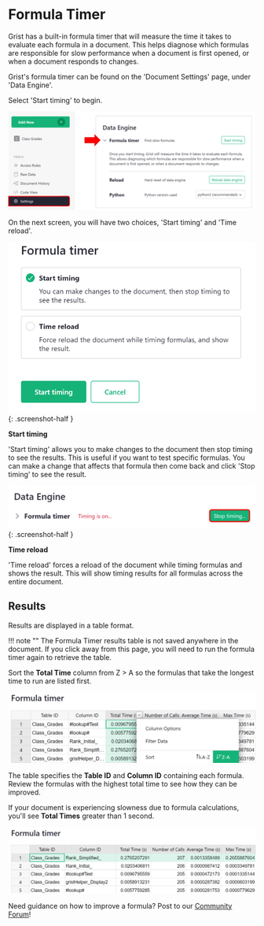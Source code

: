 Formula Timer
=========

Grist has a built-in formula timer that will measure the time it takes to evaluate each formula in a document. This helps diagnose which formulas are responsible for slow performance when a document is first opened, or when a document responds to changes.

Grist's formula timer can be found on the 'Document Settings' page, under 'Data Engine'.

Select 'Start timing' to begin.

<span class="screenshot-large">*![formula-timer-settings](images/formula-timer/formula-timer-settings.png)*</span>

On the next screen, you will have two choices, 'Start timing' and 'Time reload'.

<span class="screenshot-large">*![formula-timer-selection](images/formula-timer/formula-timer-selection.png)*</span>
{: .screenshot-half }

**Start timing**

'Start timing' allows you to make changes to the document then stop timing to see the results. This is useful if you want to test specific formulas. You can make a change that affects that formula then come back and click 'Stop timing' to see the result.

<span class="screenshot-large">*![formula-timer-stop-timing](images/formula-timer/formula-timer-stop-timing.png)*</span>
{: .screenshot-half }

**Time reload**

'Time reload' forces a reload of the document while timing formulas and shows the result. This will show timing results for all formulas across the entire document.

## Results

Results are displayed in a table format.

!!! note ""
    The Formula Timer results table is not saved anywhere in the document. If you click away from this page, you will need to run the formula timer again to retrieve the table.

Sort the **Total Time** column from Z > A so the formulas that take the longest time to run are listed first.

<span class="screenshot-large">*![formula-timer-result-sort](images/formula-timer/formula-timer-result-sort.png)*</span>

The table specifies the **Table ID** and **Column ID** containing each formula. Review the formulas with the highest total time to see how they can be improved.

If your document is experiencing slowness due to formula calculations, you'll see **Total Times** greater than 1 second. 

<span class="screenshot-large">*![formula-timer-results](images/formula-timer/formula-timer-results.png)*</span>

Need guidance on how to improve a formula? Post to our [Community Forum](https://community.getgrist.com/)!
